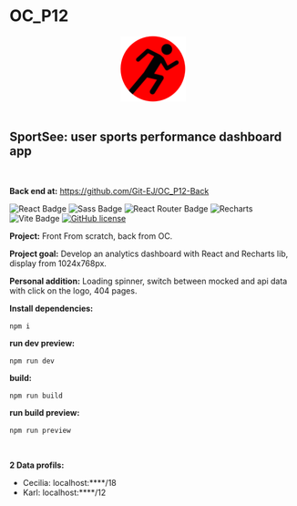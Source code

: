 <h1>OC_P12</h1>

<div align='center'>

 <img src="./src/assets/logos/logo.svg" alt="Argent bank Logo" title="Argent bank Logo" width="115" height="115" />

</div><br>

<h2>SportSee: user sports performance dashboard app </h2><br>

<strong>Back end at:</strong> https://github.com/Git-EJ/OC_P12-Back
<br>


![React Badge](https://img.shields.io/badge/React-61DAFB?logo=react&logoColor=000&style=flat)
![Sass Badge](https://img.shields.io/badge/Sass-C69?logo=sass&logoColor=fff&style=flat)
![React Router Badge](https://img.shields.io/badge/React%20Router-CA4245?logo=reactrouter&logoColor=fff&style=flat)
![Recharts](https://img.shields.io/badge/%3CRecharts_%2F%3E-22B5BF)
![Vite Badge](https://img.shields.io/badge/Vite-646CFF?logo=vite&logoColor=fff&style=flat)
[![GitHub license](https://img.shields.io/github/license/Naereen/StrapDown.js.svg)](https://github.com/Naereen/StrapDown.js/blob/master/LICENSE)

<strong>Project:</strong> Front From scratch, back from OC. 

<strong>Project goal:</strong> Develop an analytics dashboard with React and Recharts lib, display from 1024x768px.

<strong>Personal addition:</strong> Loading spinner, switch between mocked and api data with click on the logo, 404 pages.



<strong>Install dependencies:</strong>

```
npm i
```

<strong>run dev preview:</strong>

```
npm run dev
```

<strong>build:</strong>
```
npm run build
```

<strong>run build preview:</strong>
```
npm run preview
```
<br>


<strong>2 Data profils:</strong>
  - Cecilia: localhost:****/18
  - Karl: localhost:****/12
